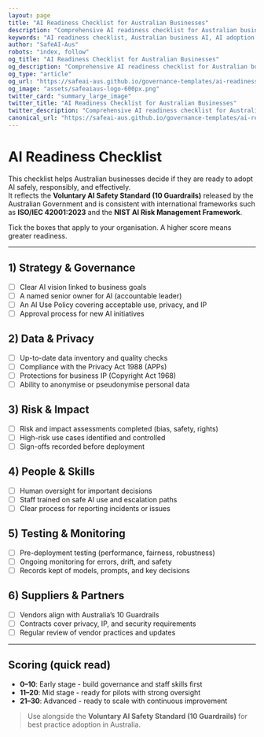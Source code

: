 ```yaml
---
layout: page
title: "AI Readiness Checklist for Australian Businesses"
description: "Comprehensive AI readiness checklist for Australian businesses. Assess your organization's preparedness for safe, responsible, and effective AI adoption with our step-by-step evaluation tool."
keywords: "AI readiness checklist, Australian business AI, AI adoption checklist, AI governance checklist, AI safety checklist, AI risk assessment, AI readiness assessment, Australian AI standards, AI implementation checklist"
author: "SafeAI-Aus"
robots: "index, follow"
og_title: "AI Readiness Checklist for Australian Businesses"
og_description: "Comprehensive AI readiness checklist for Australian businesses"
og_type: "article"
og_url: "https://safeai-aus.github.io/governance-templates/ai-readiness-checklist/"
og_image: "assets/safeaiaus-logo-600px.png"
twitter_card: "summary_large_image"
twitter_title: "AI Readiness Checklist for Australian Businesses"
twitter_description: "Comprehensive AI readiness checklist for Australian businesses"
canonical_url: "https://safeai-aus.github.io/governance-templates/ai-readiness-checklist/"
---
```


# AI Readiness Checklist

This checklist helps Australian businesses decide if they are ready to adopt AI safely, responsibly, and effectively.  
It reflects the **Voluntary AI Safety Standard (10 Guardrails)** released by the Australian Government and is consistent with international frameworks such as **ISO/IEC 42001:2023** and the **NIST AI Risk Management Framework**.

Tick the boxes that apply to your organisation. A higher score means greater readiness.

---

## 1) Strategy & Governance
- [ ] Clear AI vision linked to business goals  
- [ ] A named senior owner for AI (accountable leader)  
- [ ] An AI Use Policy covering acceptable use, privacy, and IP  
- [ ] Approval process for new AI initiatives  

## 2) Data & Privacy
- [ ] Up-to-date data inventory and quality checks  
- [ ] Compliance with the Privacy Act 1988 (APPs)  
- [ ] Protections for business IP (Copyright Act 1968)  
- [ ] Ability to anonymise or pseudonymise personal data  

## 3) Risk & Impact
- [ ] Risk and impact assessments completed (bias, safety, rights)  
- [ ] High-risk use cases identified and controlled  
- [ ] Sign-offs recorded before deployment  

## 4) People & Skills
- [ ] Human oversight for important decisions  
- [ ] Staff trained on safe AI use and escalation paths  
- [ ] Clear process for reporting incidents or issues  

## 5) Testing & Monitoring
- [ ] Pre-deployment testing (performance, fairness, robustness)  
- [ ] Ongoing monitoring for errors, drift, and safety  
- [ ] Records kept of models, prompts, and key decisions  

## 6) Suppliers & Partners
- [ ] Vendors align with Australia’s 10 Guardrails  
- [ ] Contracts cover privacy, IP, and security requirements  
- [ ] Regular review of vendor practices and updates  

---

## Scoring (quick read)
- **0–10**: Early stage - build governance and staff skills first  
- **11–20**: Mid stage - ready for pilots with strong oversight  
- **21–30**: Advanced - ready to scale with continuous improvement  

> Use alongside the **Voluntary AI Safety Standard (10 Guardrails)** for best practice adoption in Australia.  
